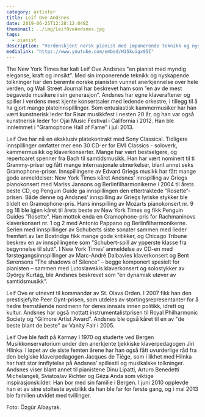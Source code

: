 ```yaml
---
category: artister
title: Leif Ove Andsnes
date: 2019-06-25T12:28:12.048Z
thumbnail: ../img/LeifOveAndsnes.jpg
tags:
  - pianist
description: "Verdenskjent norsk pianist med imponerende teknikk og nyskapende tolkninger. Digitalradioen Classic FM trekker frem Andsnes som en av de 50 viktigste pianister gjennom tidene."
medialink: "https://www.youtube.com/embed/H15kuigx95I"
---
```

The New York Times har kalt Leif Ove Andsnes "en pianist med myndig eleganse, kraft og innsikt”. Med sin imponerende teknikk og nyskapende tolkninger har den berømte norske pianisten vunnet anerkjennelse over hele verden, og Wall Street Journal har beskrevet ham som ”en av de mest begavede musikere i sin generasjon”. Andsnes har egne klaveraftener og spiller i verdens mest kjente konsertsaler med ledende orkestre, i tillegg til å ha gjort mange plateinnspillinger. Som entusiastisk kammermusiker har han vært kunstnerisk leder for Risør musikkfest i nesten 20 år, og han var også kunstnerisk leder for Ojai Music Festival i California i 2012. Han ble innlemmet i “Gramophone Hall of Fame” i juli 2013.

Leif Ove har nå en eksklusiv platekontrakt med Sony Classical. Tidligere innspillinger omfatter mer enn 30 CD-er for EMI Classics - soloverk, kammermusikk og klaverkonserter. Mange har vært bestselgere, og repertoaret spenner fra Bach til samtidsmusikk. Han har vært nominert til ti Grammy-priser og fått mange internasjonale utmerkelser, blant annet seks Gramophone-priser. Innspillingene av Edvard Griegs musikk har fått mange gode anmeldelser:  New York Times kåret Andsnes’ innspilling av Griegs pianokonsert med Mariss Jansons og Berlinfilharmonikerne i 2004 til årets beste CD, og Penguin Guide ga innspillingen den ettertraktede ”Rosette”-prisen. Både denne og Andsnes’ innspilling av Griegs lyriske stykker ble tildelt en Gramophone-pris. Hans innspilling av Mozarts pianokonsert nr. 9 og 18 ble igjen kåret til årets beste av New York Times og fikk Penguin Guides ”Rosette”. Han mottok enda en Gramophone-pris for Rachmaninovs klaverkonsert nr. 1 og 2 med Antonio Pappano og Berlinfilharmonikerne. Serien med innspillinger av Schuberts siste sonater sammen med lieder fremført av Ian Bostridge fikk mange gode kritikker, og Chicago Tribune beskrev en av innspillingene som "Schubert-spill av ypperste klasse fra begynnelse til slutt". I New York Times’ anmeldelse av CD-en med førstegangsinnspillinger av Marc-André Dalbavies klaverkonsert og Bent Sørensens ”The shadows of Silence” – begge komponert spesielt for pianisten – sammen med Lutoslawskis klaverkonsert og solostykker av György Kurtág, ble Andsnes beskrevet som ”en dynamisk utøver av samtidsmusikk”.

Leif Ove er utnevnt til kommandør av St. Olavs Orden. I 2007 fikk han den prestisjefylte Peer Gynt-prisen, som utdeles av stortingsrepresentanter for å hedre fremstående nordmenn for deres innsats innen politikk, idrett og kultur. Andsnes har også mottatt instrumentalistprisen til Royal Philharmonic Society og “Gilmore Artist Award”. Andsnes ble også kåret til en av "de beste blant de beste" av Vanity Fair i 2005.

Leif Ove ble født på Karmøy I 1970 og studerte ved Bergen Musikkonservatorium under den anerkjente tjekkiske klaverpedagogen Jiri Hlinka. I løpet av de siste femten årene har han også fått uvurderlige råd fra den belgiske klaverpedagogen Jacques de Tiège, som i likhet med Hlinka har hatt stor innflytelse på Andsnes’ spillestil og musikalske tolkninger. Andsnes viser blant annet til pianistene Dinu Lipatti, Arturo Benedetti Michelangeli, Sviatoslav Richter og Géza Anda som viktige inspirasjonskilder. Han bor med sin familie i Bergen. I juni 2010 opplevde han et av sine stolteste øyeblikk da han ble far for første gang, og i mai 2013 ble familien utvidet med tvillinger.

Foto: Özgür Albayrak.
